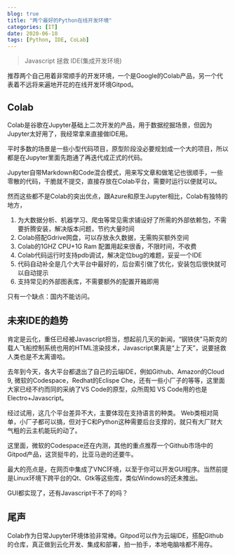 ```yaml
---
blog: true
title: "两个最好的Python在线开发环境"
categories: [IT]
date: 2020-06-10
tags: [Python, IDE, CoLab]
---
```


> Javascript 拯救 IDE(集成开发环境)

推荐两个自己用着非常顺手的开发环境，一个是Google的Colab产品，另一个代表着不远将来遍地开花的在线开发环境Gitpod。

## Colab

Colab是谷歌在Jupyter基础上二次开发的产品，用于数据挖掘场景，但因为Jupyter太好用了，我经常拿来直接做IDE用。

平时多数的场景是一些小型代码项目，原型阶段没必要规划成一个大的项目，所以都是在Jupyter里面先跑通了再迭代成正式的代码。

Jupyter自带Markdown和Code混合模式，用来写文章和做笔记也很顺手，一些零散的代码，干脆就不提交，直接存放在Colab平台，需要时运行以便就可以。

然而这些都不是Colab的突出优点，跟Azure和原生Jupyter相比，Colab有独特的地方，

1. 为大数据分析、机器学习、爬虫等常见需求铺设好了所需的外部依赖包，不需要折腾安装，解决版本问题，节约大量时间
2. Colab搭配Gdrive网盘，可以存放永久数据，无需购买额外空间
3. Colab的1GHZ CPU+1G Ram 配置用起来很香，不限时间，不收费
4. Colab代码运行时支持pdb调试，解决定位bug的难题，妥妥一个IDE
5. 代码自动补全是几个大平台中最好的，后台索引做了优化，安装包后很快就可以自动提示
6. 支持常见的外部图表库，不需要额外的配置开箱即用

只有一个缺点：国内不能访问。

## 未来IDE的趋势

肯定是云化，重任已经被Javascript担当，想起前几天的新闻，“钢铁侠”马斯克的载人飞船控制系统也用的HTML渲染技术，Javascript果真是“上了天”，说要拯救人类也是不太离谱哈。

去年到今天，各大平台都退出了自己的云端IDE，例如Github、Amazon的Cloud 9, 微软的Codespace，Redhat的Eclispe Che，还有一些小厂子的等等，这里面大家已经不约而同的采纳了VS Code的原型，众所周知 VS Code用的也是Electro+Javascript。

经过试用，这几个平台差异不大，主要体现在支持语言的种类。 Web类相对简单，小厂子都可以搞，但对于C和Python这种需要后台支撑的，就只有大厂财大气粗的云主机能玩的动了。

这里面，微软的Codespace还在内测，其他的重点推荐一个Github市场中的Gitpod产品，这货挺牛的，比亚马逊的还要牛。

最大的亮点是，在网页中集成了VNC环境，以至于你可以开发GUI程序。当然前提是Linux环境下跨平台的Qt、Gtk等这些库，类似Windows的还未推出。

GUI都实现了，还有Javascript干不了的吗？

## 尾声

Colab作为日常Jupyter环境体验非常棒。Gitpod可以作为云端IDE，搭配Github的仓库，真正做到云化开发、集成和部署，拍一拍手，本地电脑啥都不用存。
